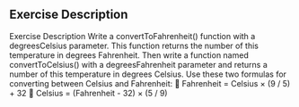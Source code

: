 ## Exercise Description

Exercise Description
Write a convertToFahrenheit() function with a degreesCelsius parameter. This
function returns the number of this temperature in degrees Fahrenheit. Then write a function named
convertToCelsius() with a degreesFahrenheit parameter and returns a number of this
temperature in degrees Celsius.
Use these two formulas for converting between Celsius and Fahrenheit:
 Fahrenheit = Celsius × (9 / 5) + 32
 Celsius = (Fahrenheit - 32) × (5 / 9)

